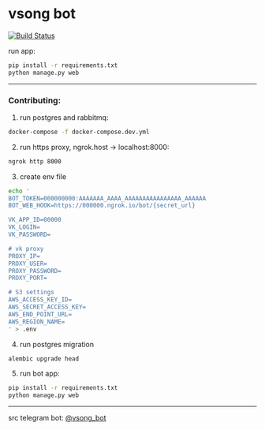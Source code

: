 # vsong bot 
[![Build Status](https://cloud.drone.io/api/badges/skar404/vsong_bot/status.svg)](https://cloud.drone.io/skar404/vsong_bot)

run app:
```bash
pip install -r requirements.txt
python manage.py web
```
---

### Contributing:

 1. run postgres and rabbitmq:
```bash
docker-compose -f docker-compose.dev.yml
```

 2. run https proxy, ngrok.host -> localhost:8000:
```bash
ngrok http 8000
```

 3. create env file
```bash
echo '
BOT_TOKEN=000000000:AAAAAAA_AAAA_AAAAAAAAAAAAAAAA_AAAAAA
BOT_WEB_HOOK=https://000000.ngrok.io/bot/{secret_url} 

VK_APP_ID=00000
VK_LOGIN=
VK_PASSWORD=

# vk proxy
PROXY_IP=
PROXY_USER=
PROXY_PASSWORD=
PROXY_PORT=

# S3 settings
AWS_ACCESS_KEY_ID=
AWS_SECRET_ACCESS_KEY=
AWS_END_POINT_URL=
AWS_REGION_NAME=
' > .env
```

 4. run postgres migration
```bash
alembic upgrade head
```

 5. run bot app: 
```bash
pip install -r requirements.txt
python manage.py web
```

---

src telegram bot: [@vsong_bot](https://telegram.me/vsong_bot)
